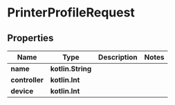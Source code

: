 
# PrinterProfileRequest

## Properties
Name | Type | Description | Notes
------------ | ------------- | ------------- | -------------
**name** | **kotlin.String** |  | 
**controller** | **kotlin.Int** |  | 
**device** | **kotlin.Int** |  | 



